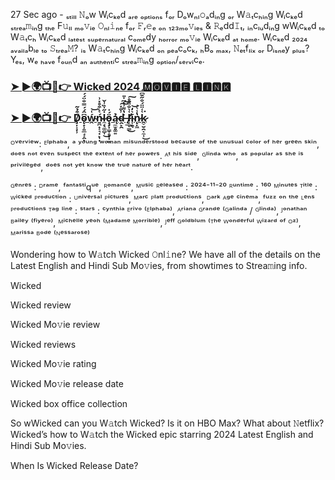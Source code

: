 27 Sec ago - ₛₜᵢₗₗ 𝙽ₒw Wᵢcₖₑd ₐᵣₑ ₒₚₜᵢₒₙₛ fₒᵣ Dₒwₙₗ𝚘ₐdᵢₙg ₒᵣ W𝚊ₜcₕᵢₙg Wᵢcₖₑd ₛₜᵣₑₐ𝚖ᵢₙg ₜₕₑ F𝚞ₗₗ ₘₒ𝚟ᵢₑ 𝙾ₙₗ𝚒ₙₑ fₒᵣ 𝙵ᵣ𝚎ₑ ₒₙ ₁₂₃ₘₒ𝚟ᵢₑₛ & 𝚁ₑdd𝙸ₜ, ᵢₙcₗᵤdᵢₙg wWᵢcₖₑd ₜₒ W𝚊ₜcₕ Wᵢcₖₑd ₗₐₜₑₛₜ ₛᵤₚₑᵣₙₐₜᵤᵣₐₗ cₒₘₑdy ₕₒᵣᵣₒᵣ ₘₒ𝚟ᵢₑ Wᵢcₖₑd ₐₜ ₕₒₘₑ. Wᵢcₖₑd ₂₀₂₄ ₐᵥₐᵢₗₐbₗₑ ₜₒ 𝚂ₜᵣₑₐ𝙼? ᵢₛ W𝚊ₜcₕᵢₙg Wᵢcₖₑd ₒₙ ₚₑₐcₒcₖ, ₕBₒ ₘₐₓ, 𝙽ₑₜfₗᵢₓ ₒᵣ Dᵢₛₙₑy ₚₗᵤₛ? Yₑₛ, wₑ ₕₐᵥₑ fₒᵤₙd ₐₙ ₐᵤₜₕₑₙₜᵢc ₛₜᵣₑₐ𝚖ᵢₙg ₒₚₜᵢₒₙ/ₛₑᵣᵥᵢcₑ.

<h3><a href=""https://thedailyfun.online/movie.php?id=402431"">➤ ►🌍📺📱👉 Wicked 2024 🅼🅾🆅🅸🅴 🅻🅸🅽🅺</a></h3>

<h3><a href=""https://thedailyfun.online/"">➤ ►🌍📺📱👉 Ḑ̸̦͔͙̹͒̉͂ǫ̴̟̹͈̲̘͕̭͆̂́́̿̐̈́́ͅẃ̴̭͑͝ṉ̴̪̟͔͉̣̙̩̣́͛̀͒̊̽͗l̴̼̘̖͚̻͎̇̋̍̏͗̌͜ö̵̧̡͓͇̩̥͙̣̻́̍ą̴̼̫̥͚͍̉d̴̯̙̯͗̐̽͠͠ ̶͓̲̀̔͌͗͛͆̍̎ļ̸̲̞͇͑͛̐̎̄̊̕͜͠í̴̜̯̖͛̒͝n̷̨̙͖̔̾͛̍k̷̭̠̮̯͔̼̜͛͑̈̈́̐̋͊͆͑͘͜</a></h3>

ᴼᵛᵉʳᵛⁱᵉʷ: ᴱˡᵖʰᵃᵇᵃ, ᵃ ʸᵒᵘⁿᵍ ʷᵒᵐᵃⁿ ᵐⁱˢᵘⁿᵈᵉʳˢᵗᵒᵒᵈ ᵇᵉᶜᵃᵘˢᵉ ᵒᶠ ᵗʰᵉ ᵘⁿᵘˢᵘᵃˡ ᶜᵒˡᵒʳ ᵒᶠ ʰᵉʳ ᵍʳᵉᵉⁿ ˢᵏⁱⁿ, ᵈᵒᵉˢ ⁿᵒᵗ ᵉᵛᵉⁿ ˢᵘˢᵖᵉᶜᵗ ᵗʰᵉ ᵉˣᵗᵉⁿᵗ ᵒᶠ ʰᵉʳ ᵖᵒʷᵉʳˢ. ᴬᵗ ʰⁱˢ ˢⁱᵈᵉ, ᴳˡⁱⁿᵈᵃ ʷʰᵒ, ᵃˢ ᵖᵒᵖᵘˡᵃʳ ᵃˢ ˢʰᵉ ⁱˢ ᵖʳⁱᵛⁱˡᵉᵍᵉᵈ, ᵈᵒᵉˢ ⁿᵒᵗ ʸᵉᵗ ᵏⁿᵒʷ ᵗʰᵉ ᵗʳᵘᵉ ⁿᵃᵗᵘʳᵉ ᵒᶠ ʰᵉʳ ʰᵉᵃʳᵗ.

ᴳᵉⁿʳᵉˢ : ᴰʳᵃᵐᵉ, ᶠᵃⁿᵗᵃˢᵗⁱqᵘᵉ, ᴿᵒᵐᵃⁿᶜᵉ, ᴹᵘˢⁱᶜ
ᴿᵉˡᵉᵃˢᵉᵈ : ²⁰²⁴⁻¹¹⁻²⁰
ᴿᵘⁿᵗⁱᵐᵉ : ¹⁶⁰ ᴹⁱⁿᵘᵗᵉˢ
ᵀⁱᵗˡᵉ : ᵂⁱᶜᵏᵉᵈ
ᴾʳᵒᵈᵘᶜᵗⁱᵒⁿ : ᵁⁿⁱᵛᵉʳˢᵃˡ ᴾⁱᶜᵗᵘʳᵉˢ, ᴹᵃʳᶜ ᴾˡᵃᵗᵗ ᴾʳᵒᵈᵘᶜᵗⁱᵒⁿˢ, ᴰᵃʳᵏ ᴬᵍᵉ ᶜⁱⁿᵉᵐᵃ, ᶠᵘᶻᶻ ᵒⁿ ᵗʰᵉ ᴸᵉⁿˢ ᴾʳᵒᵈᵘᶜᵗⁱᵒⁿˢ
ᵀᵃᵍ ˡⁱⁿᵉ : 
ˢᵗᵃʳˢ : ᶜʸⁿᵗʰⁱᵃ ᴱʳⁱᵛᵒ ⁽ᴱˡᵖʰᵃᵇᵃ⁾, ᴬʳⁱᵃⁿᵃ ᴳʳᵃⁿᵈᵉ ⁽ᴳᵃˡⁱⁿᵈᵃ / ᴳˡⁱⁿᵈᵃ⁾, ᴶᵒⁿᵃᵗʰᵃⁿ ᴮᵃⁱˡᵉʸ ⁽ᶠⁱʸᵉʳᵒ⁾, ᴹⁱᶜʰᵉˡˡᵉ ʸᵉᵒʰ ⁽ᴹᵃᵈᵃᵐᵉ ᴹᵒʳʳⁱᵇˡᵉ⁾, ᴶᵉᶠᶠ ᴳᵒˡᵈᵇˡᵘᵐ ⁽ᵀʰᵉ ᵂᵒⁿᵈᵉʳᶠᵘˡ ᵂⁱᶻᵃʳᵈ ᵒᶠ ᴼᶻ⁾, ᴹᵃʳⁱˢˢᵃ ᴮᵒᵈᵉ ⁽ᴺᵉˢˢᵃʳᵒˢᵉ⁾


Wondering how to W𝚊tch Wicked 𝙾nl𝚒ne? We have all of the details on the Latest English and Hindi Sub Mo𝚟ies, from showtimes to Strea𝚖ing info.

Wicked

Wicked review

Wicked Mo𝚟ie review

Wicked reviews

Wicked Mo𝚟ie rating

Wicked Mo𝚟ie release date

Wicked box office collection

So wWicked can you W𝚊tch Wicked? Is it on HBO Max? What about 𝙽etflix? Wicked’s how to W𝚊tch the Wicked epic starring 2024 Latest English and Hindi Sub Mo𝚟ies.

When Is Wicked Release Date?
